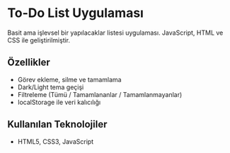 # To-Do List Uygulaması

Basit ama işlevsel bir yapılacaklar listesi uygulaması. JavaScript, HTML ve CSS ile geliştirilmiştir.

## Özellikler
- Görev ekleme, silme ve tamamlama
- Dark/Light tema geçişi
- Filtreleme (Tümü / Tamamlananlar / Tamamlanmayanlar)
- localStorage ile veri kalıcılığı

## Kullanılan Teknolojiler
- HTML5, CSS3, JavaScript
